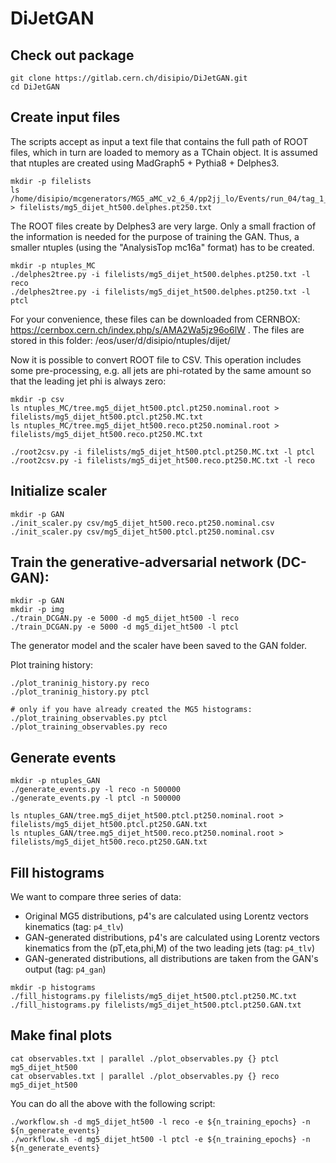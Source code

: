 # DiJetGAN

## Check out package

```
git clone https://gitlab.cern.ch/disipio/DiJetGAN.git
cd DiJetGAN
```
## Create input files
The scripts accept as input a text file that contains the full path of ROOT files, which in turn are loaded to memory as a TChain object. 
It is assumed that ntuples are created using MadGraph5 + Pythia8 + Delphes3.

```
mkdir -p filelists
ls /home/disipio/mcgenerators/MG5_aMC_v2_6_4/pp2jj_lo/Events/run_04/tag_1_delphes_events.root > filelists/mg5_dijet_ht500.delphes.pt250.txt
```

The ROOT files create by Delphes3 are very large. Only a small fraction of the information is needed for the purpose of training the GAN. 
Thus, a smaller ntuples (using the "AnalysisTop mc16a" format) has to be created.

```
mkdir -p ntuples_MC
./delphes2tree.py -i filelists/mg5_dijet_ht500.delphes.pt250.txt -l reco
./delphes2tree.py -i filelists/mg5_dijet_ht500.delphes.pt250.txt -l ptcl
```

For your convenience, these files can be downloaded from CERNBOX: https://cernbox.cern.ch/index.php/s/AMA2Wa5jz96o6lW .
The files are stored in this folder: /eos/user/d/disipio/ntuples/dijet/


Now it is possible to convert ROOT file to CSV. This operation includes some pre-processing, e.g. all jets are phi-rotated by the same amount
so that the leading jet phi is always zero:

```
mkdir -p csv
ls ntuples_MC/tree.mg5_dijet_ht500.ptcl.pt250.nominal.root > filelists/mg5_dijet_ht500.ptcl.pt250.MC.txt
ls ntuples_MC/tree.mg5_dijet_ht500.reco.pt250.nominal.root > filelists/mg5_dijet_ht500.reco.pt250.MC.txt

./root2csv.py -i filelists/mg5_dijet_ht500.ptcl.pt250.MC.txt -l ptcl
./root2csv.py -i filelists/mg5_dijet_ht500.reco.pt250.MC.txt -l reco
```

## Initialize scaler
```
mkdir -p GAN
./init_scaler.py csv/mg5_dijet_ht500.reco.pt250.nominal.csv
./init_scaler.py csv/mg5_dijet_ht500.ptcl.pt250.nominal.csv 
```

## Train the generative-adversarial network (DC-GAN): 

```
mkdir -p GAN
mkdir -p img
./train_DCGAN.py -e 5000 -d mg5_dijet_ht500 -l reco
./train_DCGAN.py -e 5000 -d mg5_dijet_ht500 -l ptcl
```
The generator model and the scaler have been saved to the GAN folder.

Plot training history:
```
./plot_traninig_history.py reco
./plot_traninig_history.py ptcl

# only if you have already created the MG5 histograms:
./plot_training_observables.py ptcl
./plot_training_observables.py reco
```

## Generate events

```
mkdir -p ntuples_GAN
./generate_events.py -l reco -n 500000
./generate_events.py -l ptcl -n 500000

ls ntuples_GAN/tree.mg5_dijet_ht500.ptcl.pt250.nominal.root > filelists/mg5_dijet_ht500.ptcl.pt250.GAN.txt
ls ntuples_GAN/tree.mg5_dijet_ht500.reco.pt250.nominal.root > filelists/mg5_dijet_ht500.reco.pt250.GAN.txt 
```

## Fill histograms

We want to compare three series of data:
* Original MG5 distributions, p4's are calculated using Lorentz vectors kinematics (tag: ```p4_tlv```)
* GAN-generated distributions, p4's are calculated using Lorentz vectors kinematics from the (pT,eta,phi,M) of the two leading jets (tag: ```p4_tlv```)
* GAN-generated distributions, all distributions are taken from the GAN's output (tag: ```p4_gan```)

```
mkdir -p histograms
./fill_histograms.py filelists/mg5_dijet_ht500.ptcl.pt250.MC.txt
./fill_histograms.py filelists/mg5_dijet_ht500.ptcl.pt250.GAN.txt

```

## Make final plots

```
cat observables.txt | parallel ./plot_observables.py {} ptcl mg5_dijet_ht500
cat observables.txt | parallel ./plot_observables.py {} reco mg5_dijet_ht500
```

You can do all the above with the following script:

```
./workflow.sh -d mg5_dijet_ht500 -l reco -e ${n_training_epochs} -n ${n_generate_events}
./workflow.sh -d mg5_dijet_ht500 -l ptcl -e ${n_training_epochs} -n ${n_generate_events}
```
